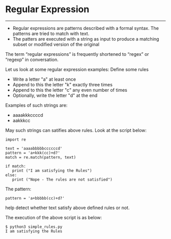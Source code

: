 # Regular Expression
---

* Regular expressions are patterns described with a formal syntax. The patterns are tried to match with text. 
* The patters are executed with a string as input to produce a matching subset or modified version of the original

The term “regular expressions” is frequently shortened to “regex” or “regexp” in conversation. 

Let us look at some regular expression examples: Define some rules

* Write a letter "a" at least once
* Append to this the letter "k" exactly three times
* Append to this the letter "c" any even number of times
* Optionally, write the letter "d" at the end

Examples of such strings are:
* aaaakkkccccd
* aakkkcc

May such strings can satifies above rules.  Look at the script below: 

```
import re

text = 'aaaabbbbbccccccd'
pattern = 'a+kkk(cc)+d?'
match = re.match(pattern, text)

if match:
   print ("I am satisfying the Rules")
else:
   print ("Nope - The rules are not satisfied")

```

The pattern: 

```
pattern = 'a+bbbbb(cc)+d?'

```
help detect whether text satisfy above defined rules or not. 

The execution of the above script is as below:

```
$ python3 simple_rules.py 
I am satisfying the Rules

```


